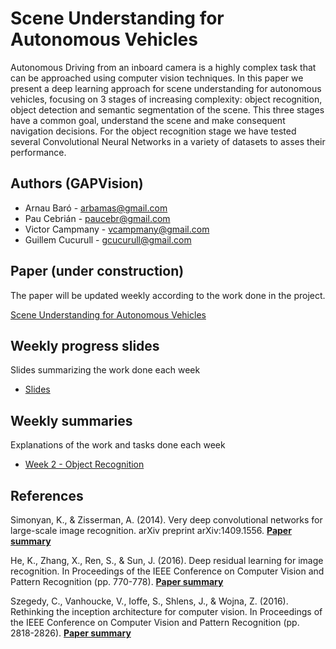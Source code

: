 # Scene Understanding for Autonomous Vehicles
Autonomous Driving from an inboard camera is a highly complex task that can be approached using computer vision techniques. In this paper we present a deep learning approach for scene understanding for autonomous vehicles, focusing on 3 stages of increasing complexity: object recognition, object detection and semantic segmentation of the scene. This three stages have a common goal, understand the scene and make consequent navigation decisions. For the object recognition stage we have tested several Convolutional Neural Networks in a variety of datasets to asses their performance.

## Authors (GAPVision)

* Arnau Baró - arbamas@gmail.com
* Pau Cebrián - paucebr@gmail.com
* Victor Campmany - vcampmany@gmail.com
* Guillem Cucurull - gcucurull@gmail.com

## Paper (under construction)
The paper will be updated weekly according to the work done in the project.

[Scene Understanding for Autonomous Vehicles](https://www.overleaf.com/read/tkmjzgbxwzmt)

## Weekly progress slides
Slides summarizing the work done each week

* [Slides](https://docs.google.com/presentation/d/1V-ui0jbUjdvCARN4frC-gQrkKvEKChS92FLr5iQ614o/edit?usp=sharing)

## Weekly summaries
Explanations of the work and tasks done each week
* [Week 2 - Object Recognition](https://github.com/vcampmany/mcv-m5/blob/master/week_summaries/week2.md)

## References

Simonyan, K., & Zisserman, A. (2014). Very deep convolutional networks for large-scale image recognition. arXiv preprint arXiv:1409.1556. **[Paper summary](https://github.com/vcampmany/mcv-m5/blob/master/summaries/vgg.md)**

He, K., Zhang, X., Ren, S., & Sun, J. (2016). Deep residual learning for image recognition. In Proceedings of the IEEE Conference on Computer Vision and Pattern Recognition (pp. 770-778). **[Paper summary](https://github.com/vcampmany/mcv-m5/blob/master/summaries/resnet.md)**

Szegedy, C., Vanhoucke, V., Ioffe, S., Shlens, J., & Wojna, Z. (2016). Rethinking the inception architecture for computer vision. In Proceedings of the IEEE Conference on Computer Vision and Pattern Recognition (pp. 2818-2826). **[Paper summary](https://github.com/vcampmany/mcv-m5/blob/master/summaries/inceptionv3.md)**
